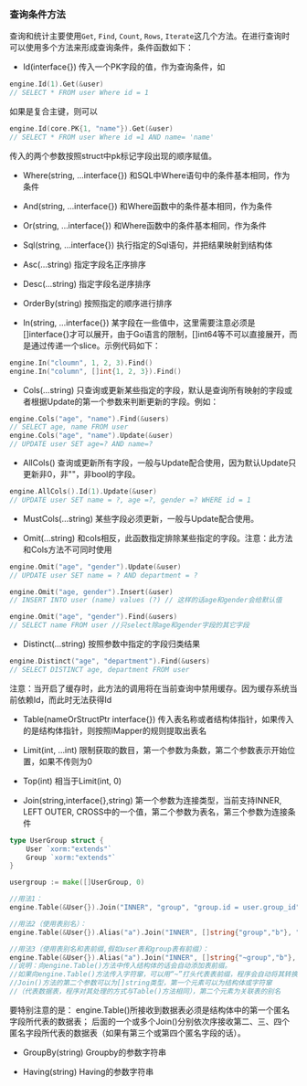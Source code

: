 ### 查询条件方法

查询和统计主要使用`Get`, `Find`, `Count`, `Rows`, `Iterate`这几个方法。在进行查询时可以使用多个方法来形成查询条件，条件函数如下：

* Id(interface{})
传入一个PK字段的值，作为查询条件，如
```Go
engine.Id(1).Get(&user)
// SELECT * FROM user Where id = 1
```

如果是复合主键，则可以
```Go
engine.Id(core.PK{1, "name"}).Get(&user)
// SELECT * FROM user Where id =1 AND name= 'name'
```
传入的两个参数按照struct中pk标记字段出现的顺序赋值。

* Where(string, …interface{})
和SQL中Where语句中的条件基本相同，作为条件

* And(string, …interface{})
和Where函数中的条件基本相同，作为条件

* Or(string, …interface{})
和Where函数中的条件基本相同，作为条件

* Sql(string, …interface{})
执行指定的Sql语句，并把结果映射到结构体

* Asc(…string)
指定字段名正序排序

* Desc(…string)
指定字段名逆序排序

* OrderBy(string)
按照指定的顺序进行排序

* In(string, …interface{})
某字段在一些值中，这里需要注意必须是[]interface{}才可以展开，由于Go语言的限制，[]int64等不可以直接展开，而是通过传递一个slice。示例代码如下：
```Go
engine.In("cloumn", 1, 2, 3).Find()
engine.In("column", []int{1, 2, 3}).Find()
```

* Cols(…string)
只查询或更新某些指定的字段，默认是查询所有映射的字段或者根据Update的第一个参数来判断更新的字段。例如：
```Go
engine.Cols("age", "name").Find(&users)
// SELECT age, name FROM user
engine.Cols("age", "name").Update(&user)
// UPDATE user SET age=? AND name=?
```

* AllCols()
查询或更新所有字段，一般与Update配合使用，因为默认Update只更新非0，非""，非bool的字段。
```Go
engine.AllCols().Id(1).Update(&user)
// UPDATE user SET name = ?, age =?, gender =? WHERE id = 1
```

* MustCols(…string)
某些字段必须更新，一般与Update配合使用。

* Omit(...string)
和cols相反，此函数指定排除某些指定的字段。注意：此方法和Cols方法不可同时使用
```Go
engine.Omit("age", "gender").Update(&user)
// UPDATE user SET name = ? AND department = ?

engine.Omit("age, gender").Insert(&user)
// INSERT INTO user (name) values (?) // 这样的话age和gender会给默认值

engine.Omit("age", "gender").Find(&users)
// SELECT name FROM user //只select除age和gender字段的其它字段
```

* Distinct(…string)
按照参数中指定的字段归类结果
```Go
engine.Distinct("age", "department").Find(&users)
// SELECT DISTINCT age, department FROM user
```
注意：当开启了缓存时，此方法的调用将在当前查询中禁用缓存。因为缓存系统当前依赖Id，而此时无法获得Id

* Table(nameOrStructPtr interface{})
传入表名称或者结构体指针，如果传入的是结构体指针，则按照IMapper的规则提取出表名

* Limit(int, …int)
限制获取的数目，第一个参数为条数，第二个参数表示开始位置，如果不传则为0

* Top(int)
相当于Limit(int, 0)

* Join(string,interface{},string)
第一个参数为连接类型，当前支持INNER, LEFT OUTER, CROSS中的一个值，第二个参数为表名，第三个参数为连接条件
```Go
type UserGroup struct {
    User `xorm:"extends"`
    Group `xorm:"extends"`
}

usergroup := make([]UserGroup, 0)

//用法1：
engine.Table(&User{}).Join("INNER", "group", "group.id = user.group_id").Find(&usergroup, &User{Id:id})

//用法2（使用表别名）：
engine.Table(&User{}).Alias("a").Join("INNER", []string{"group","b"}, "b.id = a.group_id").Find(&usergroup, &User{Id:id})

//用法3（使用表别名和表前缀,假如user表和group表有前缀）：
engine.Table(&User{}).Alias("a").Join("INNER", []string{"~group","b"}, "b.id = a.group_id").Find(&usergroup, &User{Id:id})
//说明：向engine.Table()方法中传入结构体的话会自动添加表前缀。
//如果向engine.Table()方法传入字符窜，可以用“~”打头代表表前缀，程序会自动将其转换为真实的表前缀;
//Join()方法的第二个参数可以为[]string类型，第一个元素可以为结构体或字符窜
//（代表数据表，程序对其处理的方式与Table()方法相同），第二个元素为关联表的别名
```
要特别注意的是：
engine.Table()所接收到数据表必须是结构体中的第一个匿名字段所代表的数据表；
后面的一个或多个Join()分别依次序接收第二、三、四个匿名字段所代表的数据表（如果有第三个或第四个匿名字段的话）。


* GroupBy(string)
Groupby的参数字符串

* Having(string)
Having的参数字符串
